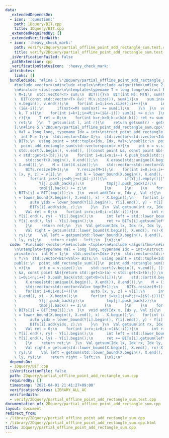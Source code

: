 ```yaml
---
data:
  _extendedDependsOn:
  - icon: ':question:'
    path: 1Dquery/BIT.cpp
    title: 1Dquery/BIT.cpp
  _extendedRequiredBy: []
  _extendedVerifiedWith:
  - icon: ':heavy_check_mark:'
    path: verify/2Dquery/partial_offline_point_add_rectangle_sum.test.cpp
    title: verify/2Dquery/partial_offline_point_add_rectangle_sum.test.cpp
  _isVerificationFailed: false
  _pathExtension: cpp
  _verificationStatusIcon: ':heavy_check_mark:'
  attributes:
    links: []
  bundledCode: "#line 1 \"2Dquery/partial_offline_point_add_rectangle_sum.cpp\"\n\
    #include <vector>\n#include <tuple>\n#include <algorithm>\n#line 2 \"1Dquery/BIT.cpp\"\
    \n#include <iostream>\n\ntemplate<typename T = long long>\nstruct BIT{\n  int\
    \ M=1;\n  std::vector<T> sum;\n  BIT(){}\n  BIT(int N): M(N), sum(M+1, 0){}\n\
    \  BIT(const std::vector<T> &v): M(v.size()), sum(1){\n    sum.insert(sum.begin()+1,\
    \ v.begin(), v.end());\n    for(int i=1;i<=v.size();i++){\n      int nxt = i +\
    \ (i&(-i));\n      if(nxt<=M) sum[nxt] += sum[i];\n    }\n  }\n  void add(int\
    \ k, T x){\n    for(int i=k+1;i<=M;i+=(i&(-i))) sum[i] += x;\n  }\n  T getsum(int\
    \ r){\n    T ret = 0;\n    for(int k=r;k>0;k-=(k&(-k))) ret += sum[k];\n    return\
    \ ret;\n  }\n  T getsum(int l, int r){\n    return getsum(r) - getsum(l);\n  }\n\
    };\n#line 5 \"2Dquery/partial_offline_point_add_rectangle_sum.cpp\"\n\ntemplate<typename\
    \ Val = long long, typename Idx = int>\nstruct point_add_rectangle_sum{\nprivate:\n\
    \  int M = 1;\n  std::vector<Idx> X;\n  std::vector<std::vector<Idx>> Y;\n  std::vector<BIT<Val>>\
    \ BITs;\n  using point = std::tuple<Idx, Idx, Val>;\npublic:\n  point_add_rectangle_sum(){}\n\
    \  point_add_rectangle_sum(std::vector<point> v){\n    int n = v.size();\n   \
    \ std::sort(v.begin(), v.end(), [](const point &a, const point &b){return std::get<1>(a)\
    \ < std::get<1>(b);});\n    for(int i=0;i<n;i++) X.push_back(std::get<0>(v[i]));\n\
    \    std::sort(X.begin(), X.end());\n    X.erase(std::unique(X.begin(), X.end()),\
    \ X.end());\n    M = (int)X.size();\n    std::vector<std::vector<Val>> tmp(M+1);\n\
    \    BITs.resize(M+1);\n    Y.resize(M+1);\n    for(int i=0;i<n;i++){\n      auto\
    \ [x, y, z] = v[i];\n      int k = lower_bound(X.begin(), X.end(), x) - X.begin();\n\
    \      for(int j=k+1;j<=M;j+=(j&(-j))){\n        if(Y[j].empty()||Y[j].back()!=y){\n\
    \          Y[j].push_back(y);\n          tmp[j].push_back(z);\n        }else{\n\
    \          tmp[j].back() += z;\n        }\n      }\n    }\n    for(int i=0;i<=M;i++)\
    \ BITs[i] = BIT(tmp[i]);\n  }\n  void add(Idx x, Idx y, Val z){\n    auto xidx\
    \ = lower_bound(X.begin(), X.end(), x) - X.begin();\n    for(int i=xidx+1;i<=M;i+=(i&(-i))){\n\
    \      auto yidx = lower_bound(Y[i].begin(), Y[i].end(), y) - Y[i].begin();\n\
    \      BITs[i].add(yidx, z);\n    }\n  }\n  Val getsum(int rx, Idx ly, Idx ry){\n\
    \    Val ret = 0;\n    for(int i=rx;i>0;i-=(i&(-i))){\n      int right = std::lower_bound(Y[i].begin(),\
    \ Y[i].end(), ry) - Y[i].begin();\n      int left = std::lower_bound(Y[i].begin(),\
    \ Y[i].end(), ly) - Y[i].begin();\n      ret += BITs[i].getsum(left, right);\n\
    \    }\n    return ret;\n  }\n  Val getsum(Idx lx, Idx rx, Idx ly, Idx ry){\n\
    \    Val right = getsum(std::lower_bound(X.begin(), X.end(), rx)-X.begin(), ly,\
    \ ry);\n    Val left = getsum(std::lower_bound(X.begin(), X.end(), lx)-X.begin(),\
    \ ly, ry);\n    return right - left;\n  }\n};\n"
  code: "#include <vector>\n#include <tuple>\n#include <algorithm>\n#include \"../1Dquery/BIT.cpp\"\
    \n\ntemplate<typename Val = long long, typename Idx = int>\nstruct point_add_rectangle_sum{\n\
    private:\n  int M = 1;\n  std::vector<Idx> X;\n  std::vector<std::vector<Idx>>\
    \ Y;\n  std::vector<BIT<Val>> BITs;\n  using point = std::tuple<Idx, Idx, Val>;\n\
    public:\n  point_add_rectangle_sum(){}\n  point_add_rectangle_sum(std::vector<point>\
    \ v){\n    int n = v.size();\n    std::sort(v.begin(), v.end(), [](const point\
    \ &a, const point &b){return std::get<1>(a) < std::get<1>(b);});\n    for(int\
    \ i=0;i<n;i++) X.push_back(std::get<0>(v[i]));\n    std::sort(X.begin(), X.end());\n\
    \    X.erase(std::unique(X.begin(), X.end()), X.end());\n    M = (int)X.size();\n\
    \    std::vector<std::vector<Val>> tmp(M+1);\n    BITs.resize(M+1);\n    Y.resize(M+1);\n\
    \    for(int i=0;i<n;i++){\n      auto [x, y, z] = v[i];\n      int k = lower_bound(X.begin(),\
    \ X.end(), x) - X.begin();\n      for(int j=k+1;j<=M;j+=(j&(-j))){\n        if(Y[j].empty()||Y[j].back()!=y){\n\
    \          Y[j].push_back(y);\n          tmp[j].push_back(z);\n        }else{\n\
    \          tmp[j].back() += z;\n        }\n      }\n    }\n    for(int i=0;i<=M;i++)\
    \ BITs[i] = BIT(tmp[i]);\n  }\n  void add(Idx x, Idx y, Val z){\n    auto xidx\
    \ = lower_bound(X.begin(), X.end(), x) - X.begin();\n    for(int i=xidx+1;i<=M;i+=(i&(-i))){\n\
    \      auto yidx = lower_bound(Y[i].begin(), Y[i].end(), y) - Y[i].begin();\n\
    \      BITs[i].add(yidx, z);\n    }\n  }\n  Val getsum(int rx, Idx ly, Idx ry){\n\
    \    Val ret = 0;\n    for(int i=rx;i>0;i-=(i&(-i))){\n      int right = std::lower_bound(Y[i].begin(),\
    \ Y[i].end(), ry) - Y[i].begin();\n      int left = std::lower_bound(Y[i].begin(),\
    \ Y[i].end(), ly) - Y[i].begin();\n      ret += BITs[i].getsum(left, right);\n\
    \    }\n    return ret;\n  }\n  Val getsum(Idx lx, Idx rx, Idx ly, Idx ry){\n\
    \    Val right = getsum(std::lower_bound(X.begin(), X.end(), rx)-X.begin(), ly,\
    \ ry);\n    Val left = getsum(std::lower_bound(X.begin(), X.end(), lx)-X.begin(),\
    \ ly, ry);\n    return right - left;\n  }\n};\n"
  dependsOn:
  - 1Dquery/BIT.cpp
  isVerificationFile: false
  path: 2Dquery/partial_offline_point_add_rectangle_sum.cpp
  requiredBy: []
  timestamp: '2021-04-01 21:41:27+09:00'
  verificationStatus: LIBRARY_ALL_AC
  verifiedWith:
  - verify/2Dquery/partial_offline_point_add_rectangle_sum.test.cpp
documentation_of: 2Dquery/partial_offline_point_add_rectangle_sum.cpp
layout: document
redirect_from:
- /library/2Dquery/partial_offline_point_add_rectangle_sum.cpp
- /library/2Dquery/partial_offline_point_add_rectangle_sum.cpp.html
title: 2Dquery/partial_offline_point_add_rectangle_sum.cpp
---
```

